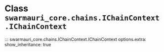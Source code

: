 # Class `swarmauri_core.chains.IChainContext.IChainContext`

::: swarmauri_core.chains.IChainContext.IChainContext
    options.extra:
      show_inheritance: true


